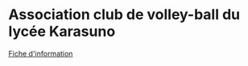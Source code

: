<h1>Association club de volley-ball du lycée Karasuno</h1>

<a href="https://floyapo.github.io/Association/">Fiche d'information</a>